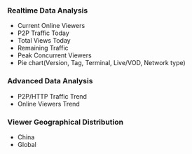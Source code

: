 
### Realtime Data Analysis

- Current Online Viewers
- P2P Traffic Today
- Total Views Today
- Remaining Traffic
- Peak Concurrent Viewers
- Pie chart(Version, Tag, Terminal, Live/VOD, Network type)

### Advanced Data Analysis

- P2P/HTTP Traffic Trend
- Online Viewers Trend

### Viewer Geographical Distribution

- China
- Global